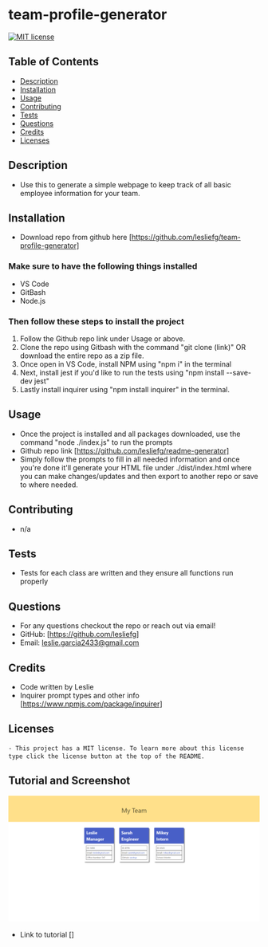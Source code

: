 # team-profile-generator

[![MIT license](https://img.shields.io/badge/License-MIT-blue.svg)](https://lbesson.mit-license.org/)

## Table of Contents
* [Description](#description)
* [Installation](#installation)
* [Usage](#usage)
* [Contributing](#contributing)
* [Tests](#tests)
* [Questions](#questions)
* [Credits](#credits)
* [Licenses](#license)

## Description
- Use this to generate a simple webpage to keep track of all basic employee information for your team.

## Installation
- Download repo from github here [https://github.com/lesliefg/team-profile-generator]

### Make sure to have the following things installed
* VS Code
* GitBash
* Node.js

### Then follow these steps to install the project
1. Follow the Github repo link under Usage or above.
2. Clone the repo using Gitbash with the command "git clone (link)" OR download the entire repo as a zip file.
3. Once open in VS Code, install NPM using "npm i" in the terminal
4. Next, install jest if you'd like to run the tests using "npm install --save-dev jest"
5. Lastly install inquirer using "npm install inquirer" in the terminal. 

## Usage
- Once the project is installed and all packages downloaded, use the command "node ./index.js" to run the prompts
- Github repo link [https://github.com/lesliefg/readme-generator]
- Simply follow the prompts to fill in all needed information and once you're done it'll generate your HTML file under ./dist/index.html where you can make changes/updates and then export to another repo or save to where needed.

## Contributing
- n/a

## Tests
- Tests for each class are written and they ensure all functions run properly

## Questions
- For any questions checkout the repo or reach out via email!  
- GitHub: [https://github.com/lesliefg]
- Email: leslie.garcia2433@gmail.com

## Credits
- Code written by Leslie
- Inquirer prompt types and other info [https://www.npmjs.com/package/inquirer]

## Licenses
    - This project has a MIT license. To learn more about this license type click the license button at the top of the README.

## Tutorial and Screenshot
![alt text](/assets/screenshot.png)
- Link to tutorial []
